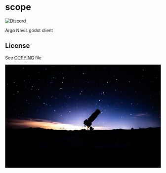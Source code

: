 # scope

[![Discord](https://img.shields.io/badge/discord-join%20chat-blue.svg)](https://discord.gg/vJ3UX8r)

Argo Navis godot client

## License 

See [COPYING](https://github.com/star-formation/scope/blob/master/COPYING) file

![scope to the stars](https://raw.githubusercontent.com/star-formation/scope/master/scope.jpeg)
